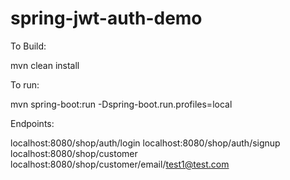 # spring-jwt-auth-demo

To Build:

mvn clean install

To run:

mvn spring-boot:run -Dspring-boot.run.profiles=local

Endpoints:

localhost:8080/shop/auth/login
localhost:8080/shop/auth/signup
localhost:8080/shop/customer
localhost:8080/shop/customer/email/test1@test.com

